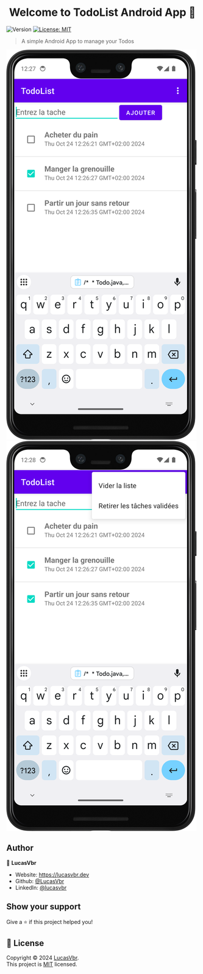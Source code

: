 <h1 align="center">Welcome to TodoList Android App 👋</h1>
<p>
  <img alt="Version" src="https://img.shields.io/badge/version-1.0.0-blue.svg?cacheSeconds=2592000" />
  <a href="LICENSE" target="_blank">
    <img alt="License: MIT" src="https://img.shields.io/badge/License-MIT-yellow.svg" />
  </a>
</p>

> A simple Android App to manage your Todos

<kbd>

<img src="./.readme/Screenshot_20241024_122802.png" alt="App Interface" />
<img src="./.readme/Screenshot_20241024_122832.png" alt="App Menu" />

</kbd>

## Author

👤 **LucasVbr**

* Website: https://lucasvbr.dev
* Github: [@LucasVbr](https://github.com/LucasVbr)
* LinkedIn: [@lucasvbr](https://linkedin.com/in/lucasvbr)

## Show your support

Give a ⭐️ if this project helped you!

## 📝 License

Copyright © 2024 [LucasVbr](https://github.com/LucasVbr).<br />
This project is [MIT](./LICENSE) licensed.